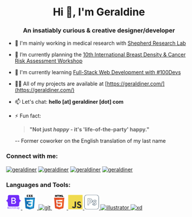 <h1 align="center">Hi 👋, I'm Geraldine</h1>
<h3 align="center">An insatiably curious & creative designer/developer</h3>

- 🧬 I'm mainly working in medical research with [Shepherd Research Lab](https://shepherdresearchlab.org)

- 🎈 I’m currently planning the [10th International Breast Density & Cancer Risk Assessment Workshop](https://breastdenstiyworkshop.org/abc)

- 🌱 I'm currently learning [Full-Stack Web Development with #100Devs](https://github.com/geraldiner/100devs)

- 👨‍💻 All of my projects are available at [https://geraldiner.com/](https://geraldiner.com/)

- 📫 Let's chat: **hello [at] geraldiner [dot] com**

- ⚡ Fun fact: 
    > **"Not just *happy* - it's 'life-of-the-party' happy."**

    -- Former coworker on the English translation of my last name

<h3 align="left">Connect with me:</h3>
<p align="left">
<a href="https://linkedin.com/in/geraldiner" target="_blank"><img align="center" src="https://cdn.jsdelivr.net/npm/simple-icons@3.0.1/icons/linkedin.svg" alt="geraldiner" height="30" width="40" /></a> <a href="https://github.com/geraldiner" target="_blank"><img align="center" src="https://cdn.jsdelivr.net/npm/simple-icons@3.0.1/icons/github.svg" alt="geraldiner" height="30" width="40" /></a> <a href="https://twitter.com/geraldinedesu" target="_blank"><img align="center" src="https://cdn.jsdelivr.net/npm/simple-icons@3.0.1/icons/twitter.svg" alt="geraldiner" height="30" width="40" /></a> <a href="https://instagram.com/geraldinedesu" target="_blank"><img align="center" src="https://cdn.jsdelivr.net/npm/simple-icons@3.0.1/icons/instagram.svg" alt="geraldiner" height="30" width="40" /></a>
</p>

<h3 align="left">Languages and Tools:</h3>
<p align="left"> <a href="https://getbootstrap.com" target="_blank"> <img src="https://raw.githubusercontent.com/devicons/devicon/master/icons/bootstrap/bootstrap-plain-wordmark.svg" alt="bootstrap" width="40" height="40"/> </a> <a href="https://www.w3schools.com/css/" target="_blank"> <img src="https://raw.githubusercontent.com/devicons/devicon/master/icons/css3/css3-original-wordmark.svg" alt="css3" width="40" height="40"/> </a> <a href="https://git-scm.com/" target="_blank"> <img src="https://www.vectorlogo.zone/logos/git-scm/git-scm-icon.svg" alt="git" width="40" height="40"/> </a> <a href="https://www.w3.org/html/" target="_blank"> <img src="https://raw.githubusercontent.com/devicons/devicon/master/icons/html5/html5-original-wordmark.svg" alt="html5" width="40" height="40"/> </a> <a href="https://developer.mozilla.org/en-US/docs/Web/JavaScript" target="_blank"> <img src="https://raw.githubusercontent.com/devicons/devicon/master/icons/javascript/javascript-original.svg" alt="javascript" width="40" height="40"/> </a> <a href="https://www.photoshop.com/en" target="_blank"> <img src="https://raw.githubusercontent.com/devicons/devicon/master/icons/photoshop/photoshop-line.svg" alt="photoshop" width="40" height="40"/> </a> <a href="https://www.adobe.com/in/products/illustrator.html" target="_blank"> <img src="https://www.vectorlogo.zone/logos/adobe_illustrator/adobe_illustrator-icon.svg" alt="illustrator" width="40" height="40"/> </a> <a href="https://www.adobe.com/products/xd.html" target="_blank"> <img src="https://cdn.worldvectorlogo.com/logos/adobe-xd.svg" alt="xd" width="40" height="40"/> </a> </p>
